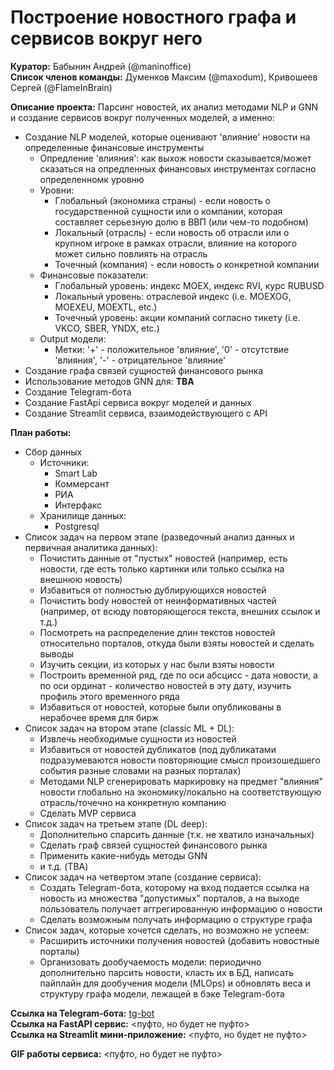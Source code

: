 # Построение новостного графа и сервисов вокруг него


**Куратор:** Бабынин Андрей (@maninoffice)  
**Список членов команды:** Думенков Максим (@maxodum), Кривошеев Сергей (@FlameInBrain)  

**Описание проекта:** Парсинг новостей, их анализ методами NLP и GNN и создание сервисов вокруг полученных моделей, а именно:
* Создание NLP моделей, которые оценивают 'влияние' новости на определенные финансовые инструменты 
  - Опредление 'влияния': как выхож новости сказывается/может сказаться на опредленных финансовых инструментах согласно определенномк уровню
  - Уровни:
    * Глобальный (экономика страны) - если новость о государственной сущности или о компании, которая составляет серьезную долю в ВВП (или чем-то подобном)
    * Локальный (отрасль) - если новость об отрасли или о крупном игроке в рамках отрасли, влияние на которого может сильно повлиять на отрасль
    * Точечный (компания) - если новость о конкретной компании
  - Финансовые показатели:
    * Глобальный уровень: индекс MOEX, индекс RVI, курс RUBUSD
    * Локальный уровень: отраслевой индекс (i.e. MOEXOG, MOEXEU, MOEXTL, etc.)
    * Точечный уровень: акции компаний согласно тикету (i.e. VKCO, SBER, YNDX, etc.)
  - Output модели: 
    * Метки: '+' - положительное 'влияние', '0' - отсутствие 'влияния', '-' - отрицательное 'влияние'
* Создание графа связей сущностей финансового рынка 
* Использование методов GNN для: **TBA**
* Создание Telegram-бота
* Создание FastApi сервиса вокруг моделей и данных
* Создание Streamlit сервиса, взаимодействующего с API 

**План работы:**
* Сбор данных
  - Источники:
    * Smart Lab
    * Коммерсант
    * РИА
    * Интерфакс
  - Хранилище данных: 
    * Postgresql   
* Список задач на первом этапе (разведочный анализ данных и первичная аналитика данных):   
  - Почистить данные от "пустых" новостей (например, есть новости, где есть только картинки или только ссылка на внешнюю новость)    
  - Избавиться от полностью дублирующихся новостей   
  - Почистить body новостей от неинформативных частей     (например, от всюду повторяющегося текста, внешних ссылок и т.д.)    
  - Посмотреть на распределение длин текстов новостей относительно порталов, откуда были взяты новостей и сделать выводы   
  - Изучить секции, из которых у нас были взяты новости   
  - Построить временной ряд, где по оси абсцисс - дата новости, а по оси ординат - количество новостей в эту дату, изучить профиль этого временного ряда   
  - Избавиться от новостей, которые были опубликованы в нерабочее время для бирж    
* Список задач на втором этапе (classic ML + DL):
  - Извлечь необходимые сущности из новостей   
  - Избавиться от новостей дубликатов (под дубликатами подразумеваются новости повторяющие смысл произошедшего события разные словами на разных порталах)   
  - Методами NLP сгенерировать маркировку на предмет "влияния" новости глобально на экономику/локально на соответствующую отрасль/точечно на конкретную компанию 
  - Сделать MVP сервиса   
* Список задач на третьем этапе (DL deep):
  - Дополнительно спарсить данные (т.к. не хватило изначальных)
  - Сделать граф связей сущностей финансового рынка 
  - Применить какие-нибудь методы GNN
  - и т.д. (TBA)
* Список задач на четвертом этапе (создание сервиса):
  - Создать Telegram-бота, которому на вход подается ссылка на новость из множества "допустимых" порталов, а на выходе пользователь получает аггрегированную информацию о новости
  - Сделать возможным получать информацию о структуре графа
* Список задач, которые хочется сделать, но возможно не успеем:
  - Расширить источники получения новостей (добавить новостные порталы)    
  - Организовать дообучаемость модели: периодично дополнительно парсить новости, класть их в БД, написать пайплайн для дообучения модели (MLOps) и обновлять веса и структуру графа модели, лежащей в бэке Telegram-бота    

**Ссылка на Telegram-бота:** [tg-bot](https://t.me/project_news_anal_bot)      
**Ссылка на FastAPI сервис:** <пуфто, но будет не пуфто>   
**Ссылка на Streamlit мини-приложение:** <пуфто, но будет не пуфто>   

**GIF работы сервиса:** <пуфто, но будет не пуфто>   
